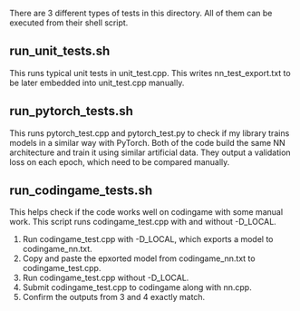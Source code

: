 There are 3 different types of tests in this directory.
All of them can be executed from their shell script.


## run_unit_tests.sh

This runs typical unit tests in unit_test.cpp.
This writes nn_test_export.txt to be later embedded into unit_test.cpp manually.


## run_pytorch_tests.sh

This runs pytorch_test.cpp and pytorch_test.py to check if my library trains models in a similar way with PyTorch.
Both of the code build the same NN architecture and train it using similar artificial data.
They output a validation loss on each epoch, which need to be compared manually.


## run_codingame_tests.sh

This helps check if the code works well on codingame with some manual work.
This script runs codingame_test.cpp with and without -D_LOCAL. 

1. Run codingame_test.cpp with -D_LOCAL, which exports a model to codingame_nn.txt.
2. Copy and paste the epxorted model from codingame_nn.txt to codingame_test.cpp.
3. Run codingame_test.cpp without -D_LOCAL.
4. Submit codingame_test.cpp to codingame along with nn.cpp.
5. Confirm the outputs from 3 and 4 exactly match.

